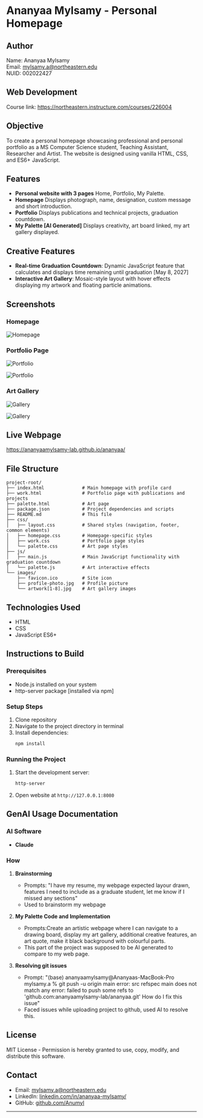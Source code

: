 # Ananyaa Mylsamy - Personal Homepage

## Author
Name: Ananyaa Mylsamy  
Email: mylsamy.a@northeastern.edu  
NUID: 002022427

## Web Development 
Course link: https://northeastern.instructure.com/courses/226004

## Objective
To create a personal homepage showcasing professional and personal portfolio as a MS Computer Science student, Teaching Assistant, Researcher and Artist. The website is designed using vanilla HTML, CSS, and ES6+ JavaScript. 

## Features
- **Personal website with 3 pages** Home, Portfolio, My Palette.
- **Homepage** Displays photograph, name, designation, custom message and short introduction. 
- **Portfolio** Displays publications and technical projects, graduation countdown.
- **My Palette [AI Generated]** Displays creativity, art board linked, my art gallery displayed.

## Creative Features
- **Real-time Graduation Countdown**: Dynamic JavaScript feature that calculates and displays time remaining until graduation [May 8, 2027]
- **Interactive Art Gallery**: Mosaic-style layout with hover effects displaying my artwork and floating particle animations.

## Screenshots
### Homepage
![Homepage](./images/homepage.jpg)

### Portfolio Page  
![Portfolio](./images/work1.jpg)

![Portfolio](./images/work2.jpg)

### Art Gallery
![Gallery](./images/palette1.jpg)

![Gallery](./images/palette2.jpg)

## Live Webpage
https://ananyaamylsamy-lab.github.io/ananyaa/

## File Structure
```
project-root/
├── index.html              # Main homepage with profile card
├── work.html               # Portfolio page with publications and projects
├── palette.html            # Art page
├── package.json            # Project dependencies and scripts
├── README.md               # This file
├── css/
│   ├── layout.css          # Shared styles (navigation, footer, common elements)
│   ├── homepage.css        # Homepage-specific styles
│   ├── work.css            # Portfolio page styles
│   └── palette.css         # Art page styles
├── js/
│   ├── main.js             # Main JavaScript functionality with graduation countdown
│   └── palette.js          # Art interactive effects
└── images/
    ├── favicon.ico         # Site icon
    ├── profile-photo.jpg   # Profile picture
    └── artwork[1-8].jpg    # Art gallery images
```

## Technologies Used
- HTML
- CSS
- JavaScript ES6+

## Instructions to Build

### Prerequisites
- Node.js installed on your system
- http-server package [installed via npm]

### Setup Steps
1. Clone repository
2. Navigate to the project directory in terminal
3. Install dependencies:
   ```bash
   npm install
   ```

### Running the Project
1. Start the development server:
   ```bash
   http-server
   ```

2. Open website at `http://127.0.0.1:8080`


## GenAI Usage Documentation

### AI Software
- **Claude** 

### How

1. **Brainstorming**
   - Prompts: "I have my resume, my webpage expected layour drawn, features I need to include as a graduate student, let me know if I missed any sections"
   - Used to brainstorm my webpage

2. **My Palette Code and Implementation**
   - Prompts:Create an artistic webpage where I can navigate to a drawing board, display my art gallery, additional creative features, an art quote, make it black background with colourful parts.
   - This part of the project was supposed to be AI generated to compare to my web page.

3. **Resolving git issues**
   - Prompt: "(base) ananyaamylsamy@Ananyaas-MacBook-Pro mylsamy.a % git push -u origin main error: src refspec main does not match any error: failed to push some refs to 'github.com:ananyaamylsamy-lab/ananyaa.git' How do I fix this issue"
   - Faced issues while uploading project to github, used AI to resolve this.


## License
MIT License - Permission is hereby granted to use, copy, modify, and distribute this software.

## Contact
- Email: mylsamy.a@northeastern.edu
- LinkedIn: [linkedin.com/in/ananyaa-mylsamy/](https://www.linkedin.com/in/ananyaa-mylsamy/)
- GitHub: [github.com/Anumyl](https://github.com/Anumyl)

---
